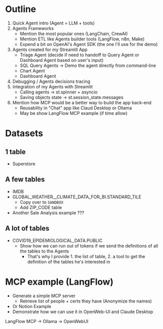 
# Outline


1. Quick Agent intro (Agent = LLM + tools)
2. Agents Frameworks
    - Mention the most popular ones (LangChain, CrewAI)
    - Mention ETL like Agents builder tools (LangFlow, n8n, Make)
    - Expend a bit on OpenAI's Agent SDK (the one I'll use for the demo)
3. Agents created for my Streamlit App
    - Triage Agent (decide if need to handoff to Query Agent or Dashboard Agent based on user's input)
    - SQL Query Agents -> Demo the agent directly from command-line
    - Chart Agent
    - Dashboard Agent
4. Debugging / Agents decisions tracing
5. Integration of my Agents with Streamlit 
    - Calling agents -> st.spinner + asyncio
    - Saving objects state ->  st.session_state.messages
5. Mention how MCP would be a better way to build the app back-end
    - Reusability in "Chat" app like Claud Desktop or Ollama
    - May be show LangFlow MCP example (if time allow)

# Datasets 
## 1 table
- Superstore

## A few tables
- IMDB
- GLOBAL_WEATHER__CLIMATE_DATA_FOR_BI.STANDARD_TILE
    - Copy over to `SANDBOX` 
    - Add ZIP_CODE table
- Another Sale Analysis example ???

## A lot of tables
- COVID19_EPIDEMIOLOGICAL_DATA.PUBLIC
    - Show how we can run out of tokens if we send the definitions of all the tables to the Agents
        - That's why I provide 1. the list of table, 2. a tool to get the definition of the tables he's interested in

# MCP example (LangFlow)
- Generate a simple MCP server
    - Retrieve list of people + certs they have (Anonymize the names)
- Or Notion Example
- Demonstrate how we can use it in OpenWeb-UI and Claude Desktop 

LangFlow MCP -> Ollama -> OpenWebUI